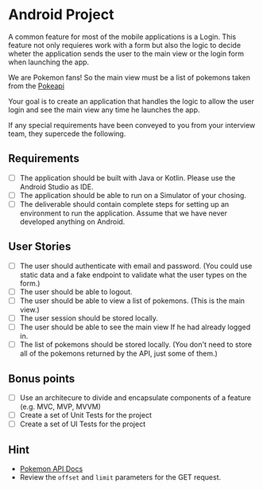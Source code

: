 # Android Project

A common feature for most of the mobile applications is a Login. This feature not only requieres work with a form but also the logic to decide wheter the application sends the user to the main view or the login form when launching the app.

We are Pokemon fans! So the main view must be a list of pokemons taken from the [Pokeapi](https://pokeapi.co/)

Your goal is to create an application that handles the logic to allow the user login and see the main view any time he launches the app.

If any special requirements have been conveyed to you from your interview
team, they supercede the following.

## Requirements

- [ ] The application should be built with Java or Kotlin. Please use the Android Studio as IDE.
- [ ] The application should be able to run on a Simulator of your chosing.
- [ ] The deliverable should contain complete steps for setting up an environment to run the application. Assume that we have never developed anything on Android.

## User Stories

- [ ] The user should authenticate with email and password. (You could use static data and a fake endpoint to validate what the user types on the form.)
- [ ] The user should be able to logout.
- [ ] The user should be able to view a list of pokemons. (This is the main view.)
- [ ] The user session should be stored locally.
- [ ] The user should be able to see the main view If he had already logged in.
- [ ] The list of pokemons should be stored locally. (You don't need to store
  all of the pokemons returned by the API, just some of them.)

## Bonus points

- [ ] Use an architecure to divide and encapsulate components of a feature (e.g. MVC, MVP, MVVM)
- [ ] Create a set of Unit Tests for the project
- [ ] Create a set of UI Tests for the project

## Hint

- [Pokemon API Docs](https://pokeapi.co/docsv2/#)
- Review the `offset` and `limit` parameters for the GET request.